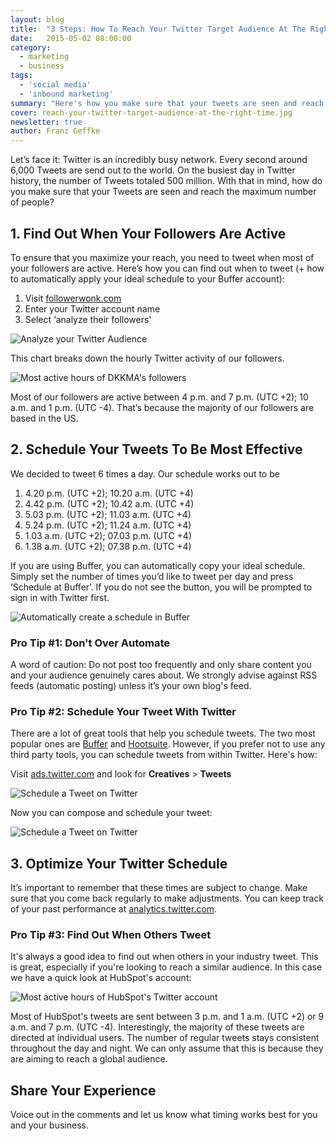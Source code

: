 ```yaml
---
layout: blog
title:  "3 Steps: How To Reach Your Twitter Target Audience At The Right Time"
date:   2015-05-02 08:00:00
category:
  - marketing
  - business
tags:
  - 'social media'
  - 'inbound marketing'
summary: "Here's how you make sure that your tweets are seen and reach the maximum number of people."
cover: reach-your-twitter-target-audience-at-the-right-time.jpg
newsletter: true
author: Franz Geffke
---
```


Let’s face it: Twitter is an incredibly busy network. Every second around 6,000 Tweets are send out to the world. On the busiest day in Twitter history, the number of Tweets totaled 500 million. With that in mind, how do you make sure that your Tweets are seen and reach the maximum number of people?

## 1. Find Out When Your Followers Are Active

To ensure that you maximize your reach, you need to tweet when most of your followers are active. Here’s how you can find out when to tweet (+ how to automatically apply your ideal schedule to your Buffer account):

1. Visit [followerwonk.com][followerwonk]
2. Enter your Twitter account name
3. Select ‘analyze their followers'

![Analyze your Twitter Audience](/assets/images/archive/blog/reach-your-twitter-target-audience-at-the-right-time-01.png)

This chart breaks down the hourly Twitter activity of our followers.

![Most active hours of DKKMA's followers](/assets/images/archive/blog/reach-your-twitter-target-audience-at-the-right-time-02.png)

Most of our followers are active between 4 p.m. and 7 p.m. (UTC +2); 10 a.m. and 1 p.m. (UTC -4). That’s because the majority of our followers are based in the US.

## 2. Schedule Your Tweets To Be Most Effective

We decided to tweet 6 times a day. Our schedule works out to be

1. 4.20 p.m. (UTC +2); 10.20 a.m. (UTC +4)
2. 4.42 p.m. (UTC +2); 10.42 a.m. (UTC +4)
3. 5.03 p.m. (UTC +2); 11.03 a.m. (UTC +4)
4. 5.24 p.m. (UTC +2); 11.24 a.m. (UTC +4)
5. 1.03 a.m. (UTC +2); 07.03 p.m. (UTC +4)
5. 1.38 a.m. (UTC +2); 07.38 p.m. (UTC +4)

If you are using Buffer, you can automatically copy your ideal schedule. Simply set the number of times you’d like to tweet per day and press ‘Schedule at Buffer’. If you do not see the button, you will be prompted to sign in with Twitter first.

![Automatically create a schedule in Buffer](/assets/images/archive/blog/reach-your-twitter-target-audience-at-the-right-time-03.png)

### Pro Tip #1: Don't Over Automate

A word of caution: Do not post too frequently and only share content you and your audience genuinely cares about. We strongly advise against RSS feeds (automatic posting) unless it’s your own blog's feed.

### Pro Tip #2: Schedule Your Tweet With Twitter

There are a lot of great tools that help you schedule tweets. The two most popular ones are [Buffer][Buffer] and [Hootsuite][Hootsuite]. However, if you prefer not to use any third party tools, you can schedule tweets from within Twitter. Here's how:

Visit [ads.twitter.com][Twitter Ads] and look for **Creatives** > **Tweets**

![Schedule a Tweet on Twitter](/assets/images/archive/blog/reach-your-twitter-target-audience-at-the-right-time-05.png)

Now you can compose and schedule your tweet:

![Schedule a Tweet on Twitter](/assets/images/archive/blog/reach-your-twitter-target-audience-at-the-right-time-06.png)

## 3. Optimize Your Twitter Schedule

It’s important to remember that these times are subject to change. Make sure that you come back regularly to make adjustments. You can keep track of your past performance at [analytics.twitter.com][analytics].

### Pro Tip #3: Find Out When Others Tweet

It's always a good idea to find out when others in your industry tweet. This is great, especially if you're looking to reach a similar audience. In this case we have a quick look at HubSpot's account:

![Most active hours of HubSpot's Twitter account](/assets/images/archive/blog/reach-your-twitter-target-audience-at-the-right-time-04.png)

Most of HubSpot's tweets are sent between 3 p.m. and 1 a.m. (UTC +2) or 9 a.m. and 7 p.m. (UTC -4). Interestingly, the majority of these tweets are directed at individual users. The number of regular tweets stays consistent throughout the day and night. We can only assume that this is because they are aiming to reach a global audience.

## Share Your Experience

Voice out in the comments and let us know what timing works best for you and your business.

[followerwonk]: https://followerwonk.com/analyze
[analytics]: https://analytics.twitter.com/
[Buffer]: http://bufferapp.com/r/a7ebe3
[Hootsuite]: https://hootsuite.com/
[Twitter Ads]: https://ads.twitter.com/
